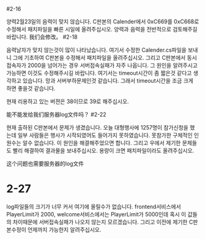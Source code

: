 #2-16

양력2월23일의 음력이 맞지 않습니다. C판본의 Calender에서 0xC669를 0xC668로 수정해서 패치파일을 빠른 시일에 올려주십시오.
양력과 음력을 전반적으로 검토해주길 바랍니다. 
我们会修改。
#2-18

음력날자가 맞지 않는것이 많이 나타났습니다. 여기서 수정한 Calender.cs파일을 보내니 그에 기초하여 C판본을 수정해서 패치파일을 올려주십시오.
그리고 C판본에서 동시접속자가 2000을 넘어가는 경우 서버접속실패가 자주 나옵니다. 그 원인을 알려주시고 가능하면 이것도 수정해주시길 바랍니다. 여기서는 timeout시간이 좀 짧은것 같다고 생각하고 있습니다. 망과 서버부하문제인것 같습니다. 그래서 timeout시간을 조금 크게 하면 좋을것 같습니다.

현재 리용하고 있는 버젼은 38이므로 39로 해주십시오. 

能不能发给我们服务器log文件吗？
#2-22

현재 출하된 C판본에서 문제가 생겼습니다. 오늘 대형행사에 1257명이 참가신청을 했는데 일부 사람들은 행사가 시작되였어도 들어가지 못하였습니다.
못참가한 구체적인 인원수는 알수 없습니다.  이 원인을 해결해주었으면 합니다. 그리고 우에서 제기한 문제들도 빨리 해결하여 결과물을 보내주십시오.
용량이 크면 패치파일이라도 올려주십시오.

这个问题也需要服务器的log文件

# 2-27
log파일들의 크기가 너무 커서 여기에 올릴수가 없습니다. 
frontend서비스에서 PlayerLimit가 2000, welcome서비스에서는 PlayerLimit가 5000인데 혹시 이 값들의 차이때문에 서버접속실패가 나오지 않는지 모르겠습니다. 그리고 이전에 제기한 C판본수정이 언제까지 가능한지 알려주십시오. 
